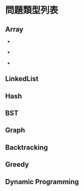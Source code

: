 # 問題類型列表

## Array

* []()

* []()

* []()


## LinkedList



## Hash


## BST

## Graph

## Backtracking

## Greedy

## Dynamic Programming

